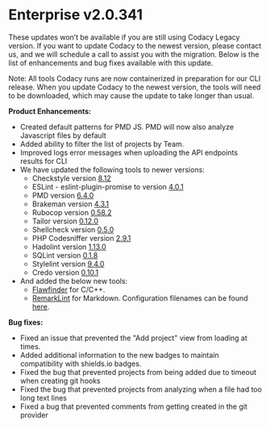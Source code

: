 # Enterprise v2.0.341

<span style="font-weight: 400;">These updates won’t be available if you
are still using Codacy Legacy version. If you want to update Codacy to
the newest version, please contact us, and we will schedule a call to assist you
with the migration. </span><span style="font-weight: 400;">Below is the
list of enhancements and bug fixes available with this update.</span>

<span style="font-weight: 400;">Note: All tools Codacy runs are now
containerized in preparation for our CLI release. When you update Codacy
to the newest version, the tools will need to be downloaded, which may
cause the update to take longer than usual.</span>

**Product Enhancements:**

-   <span style="font-weight: 400;">Created default patterns for PMD JS.
    PMD will now also analyze Javascript files by default</span>
-   <span style="font-weight: 400;"><span
    sheets-value="{&quot;1&quot;:2,&quot;2&quot;:&quot;Fixed issued that prevent Add project view from loading when user has substancial amount of repositories&quot;}"
    sheets-userformat="{&quot;2&quot;:513,&quot;3&quot;:[null,0],&quot;12&quot;:0}">Added
    ability to filter the list of projects by Team.</span></span>
-   <span style="font-weight: 400;"><span
    sheets-value="{&quot;1&quot;:2,&quot;2&quot;:&quot;Fixed issued that prevent Add project view from loading when user has substancial amount of repositories&quot;}"
    sheets-userformat="{&quot;2&quot;:513,&quot;3&quot;:[null,0],&quot;12&quot;:0}">Improved
    logs error messages when uploading the API endpoints results for
    CLI</span></span>
-   We have updated the following tools to newer versions:
    -   <span style="font-weight: 400;"><span
        sheets-value="{&quot;1&quot;:2,&quot;2&quot;:&quot;Fixed issued that prevent Add project view from loading when user has substancial amount of repositories&quot;}"
        sheets-userformat="{&quot;2&quot;:513,&quot;3&quot;:[null,0],&quot;12&quot;:0}">Checkstyle
        version
        [8.12](http://checkstyle.sourceforge.net/releasenotes.html#Release_8.12)</span></span>
    -   <span style="font-weight: 400;"><span
        sheets-value="{&quot;1&quot;:2,&quot;2&quot;:&quot;Fixed issued that prevent Add project view from loading when user has substancial amount of repositories&quot;}"
        sheets-userformat="{&quot;2&quot;:513,&quot;3&quot;:[null,0],&quot;12&quot;:0}">ESLint
        - eslint-plugin-promise to version
        [4.0.1](https://www.npmjs.com/package/eslint-plugin-promise)</span></span>
    -   <span style="font-weight: 400;"><span
        sheets-value="{&quot;1&quot;:2,&quot;2&quot;:&quot;Fixed issued that prevent Add project view from loading when user has substancial amount of repositories&quot;}"
        sheets-userformat="{&quot;2&quot;:513,&quot;3&quot;:[null,0],&quot;12&quot;:0}">PMD
        version
        [6.4.0](https://github.com/pmd/pmd/releases/tag/pmd_releases%2F6.4.0)</span></span>
    -   <span style="font-weight: 400;"><span
        sheets-value="{&quot;1&quot;:2,&quot;2&quot;:&quot;Fixed issued that prevent Add project view from loading when user has substancial amount of repositories&quot;}"
        sheets-userformat="{&quot;2&quot;:513,&quot;3&quot;:[null,0],&quot;12&quot;:0}">Brakeman
        version
        [4.3.1](https://brakemanscanner.org/blog/2018/06/06/brakeman-4-dot-3-1-released)</span></span>
    -   <span style="font-weight: 400;"><span
        sheets-value="{&quot;1&quot;:2,&quot;2&quot;:&quot;Fixed issued that prevent Add project view from loading when user has substancial amount of repositories&quot;}"
        sheets-userformat="{&quot;2&quot;:513,&quot;3&quot;:[null,0],&quot;12&quot;:0}">Rubocop version
        [0.58.2](https://rubygems.org/gems/rubocop/versions/0.58.2)</span></span>
    -   <span style="font-weight: 400;"><span
        sheets-value="{&quot;1&quot;:2,&quot;2&quot;:&quot;Fixed issued that prevent Add project view from loading when user has substancial amount of repositories&quot;}"
        sheets-userformat="{&quot;2&quot;:513,&quot;3&quot;:[null,0],&quot;12&quot;:0}">Tailor
        version
        [0.12.0](https://github.com/sleekbyte/tailor/releases)</span></span>
    -   <span style="font-weight: 400;"><span
        sheets-value="{&quot;1&quot;:2,&quot;2&quot;:&quot;Fixed issued that prevent Add project view from loading when user has substancial amount of repositories&quot;}"
        sheets-userformat="{&quot;2&quot;:513,&quot;3&quot;:[null,0],&quot;12&quot;:0}">Shellcheck version
        [0.5.0](https://github.com/koalaman/shellcheck/releases/tag/v0.5.0)</span></span>
    -   <span style="font-weight: 400;"><span
        sheets-value="{&quot;1&quot;:2,&quot;2&quot;:&quot;Fixed issued that prevent Add project view from loading when user has substancial amount of repositories&quot;}"
        sheets-userformat="{&quot;2&quot;:513,&quot;3&quot;:[null,0],&quot;12&quot;:0}">PHP
        Codesniffer
        version [2.9.1](https://pear.php.net/package/PHP_CodeSniffer/download/2.9.1)</span></span>
    -   <span style="font-weight: 400;"><span
        sheets-value="{&quot;1&quot;:2,&quot;2&quot;:&quot;Fixed issued that prevent Add project view from loading when user has substancial amount of repositories&quot;}"
        sheets-userformat="{&quot;2&quot;:513,&quot;3&quot;:[null,0],&quot;12&quot;:0}">Hadolint
        version
        [1.13.0](http://hackage.haskell.org/package/hadolint-1.13.0)</span></span>
    -   <span style="font-weight: 400;"><span
        sheets-value="{&quot;1&quot;:2,&quot;2&quot;:&quot;Fixed issued that prevent Add project view from loading when user has substancial amount of repositories&quot;}"
        sheets-userformat="{&quot;2&quot;:513,&quot;3&quot;:[null,0],&quot;12&quot;:0}">SQLint version [0.1.8](https://rubygems.org/gems/sqlint/versions/0.1.8)</span></span>
    -   <span style="font-weight: 400;"><span
        sheets-value="{&quot;1&quot;:2,&quot;2&quot;:&quot;Fixed issued that prevent Add project view from loading when user has substancial amount of repositories&quot;}"
        sheets-userformat="{&quot;2&quot;:513,&quot;3&quot;:[null,0],&quot;12&quot;:0}">Stylelint version [9.4.0](https://stylelint.io/CHANGELOG/#940)</span></span>
    -   Credo
        version [0.10.1](https://github.com/rrrene/credo/blob/master/CHANGELOG.md#0101)
-   And added the below new tools:
    -   [Flawfinder](https://github.com/codacy/codacy-flawfinder) for
        C/C++.
    -   <span style="font-weight: 400;"><span
        sheets-value="{&quot;1&quot;:2,&quot;2&quot;:&quot;Fixed issued that prevent Add project view from loading when user has substancial amount of repositories&quot;}"
        sheets-userformat="{&quot;2&quot;:513,&quot;3&quot;:[null,0],&quot;12&quot;:0}">[RemarkLint](https://github.com/codacy/codacy-remark-lint) for
        Markdown. Configuration filenames can be found
        [here](/hc/en-us/articles/207994335-Code-Patterns#5-existing-tools).</span></span>

**Bug fixes:**

-   <span style="font-weight: 400;"><span
    sheets-value="{&quot;1&quot;:2,&quot;2&quot;:&quot;Fixed issued that prevent Add project view from loading when user has substancial amount of repositories&quot;}"
    sheets-userformat="{&quot;2&quot;:513,&quot;3&quot;:[null,0],&quot;12&quot;:0}">Fixed
    an issue that prevented the "Add project" view from loading at
    times.</span></span>
-   <span style="font-weight: 400;"><span
    sheets-value="{&quot;1&quot;:2,&quot;2&quot;:&quot;Fixed issued that prevent Add project view from loading when user has substancial amount of repositories&quot;}"
    sheets-userformat="{&quot;2&quot;:513,&quot;3&quot;:[null,0],&quot;12&quot;:0}">Added
    additional information to the new badges to maintain compatibility
    with shields.io badges.</span></span>
-   <span style="font-weight: 400;"><span
    sheets-value="{&quot;1&quot;:2,&quot;2&quot;:&quot;Fixed issued that prevent Add project view from loading when user has substancial amount of repositories&quot;}"
    sheets-userformat="{&quot;2&quot;:513,&quot;3&quot;:[null,0],&quot;12&quot;:0}">Fixed
    the bug that prevented projects from being added due to timeout when
    creating git hooks</span></span>
-   <span style="font-weight: 400;"><span
    sheets-value="{&quot;1&quot;:2,&quot;2&quot;:&quot;Fixed issued that prevent Add project view from loading when user has substancial amount of repositories&quot;}"
    sheets-userformat="{&quot;2&quot;:513,&quot;3&quot;:[null,0],&quot;12&quot;:0}">Fixed
    the bug that prevented projects from analyzing when a file had too
    long text lines</span></span>
-   <span style="font-weight: 400;"><span
    sheets-value="{&quot;1&quot;:2,&quot;2&quot;:&quot;Fixed issued that prevent Add project view from loading when user has substancial amount of repositories&quot;}"
    sheets-userformat="{&quot;2&quot;:513,&quot;3&quot;:[null,0],&quot;12&quot;:0}">Fixed
    a bug that prevented comments from getting created in the git
    provider</span></span>
